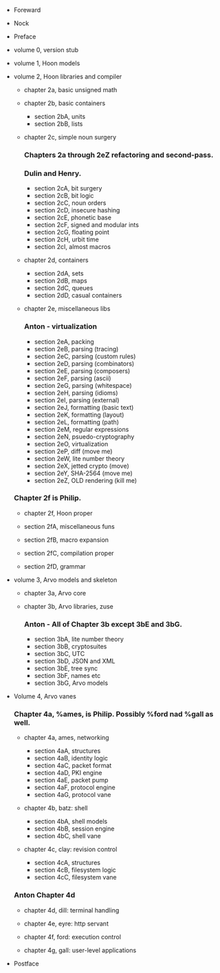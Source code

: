 - Foreward
- Nock

- Preface

- volume 0, version stub

- volume 1, Hoon models

- volume 2, Hoon libraries and compiler

  - chapter 2a, basic unsigned math

  - chapter 2b, basic containers

    - section 2bA, units
    - section 2bB, lists

  - chapter 2c, simple noun surgery

    ### Chapters 2a through 2eZ refactoring and second-pass.
    ### Dulin and Henry.

    - section 2cA, bit surgery
    - section 2cB, bit logic
    - section 2cC, noun orders
    - section 2cD, insecure hashing
    - section 2cE, phonetic base
    - section 2cF, signed and modular ints
    - section 2cG, floating point
    - section 2cH, urbit time
    - section 2cI, almost macros

  - chapter 2d, containers

    - section 2dA, sets
    - section 2dB, maps
    - section 2dC, queues
    - section 2dD, casual containers 

  - chapter 2e, miscellaneous libs

    ###  Anton - virtualization 

    - section 2eA, packing
    - section 2eB, parsing (tracing)
    - section 2eC, parsing (custom rules)
    - section 2eD, parsing (combinators)
    - section 2eE, parsing (composers)
    - section 2eF, parsing (ascii)
    - section 2eG, parsing (whitespace)
    - section 2eH, parsing (idioms)
    - section 2eI, parsing (external)
    - section 2eJ, formatting (basic text)
    - section 2eK, formatting (layout)
    - section 2eL, formatting (path)
    - section 2eM, regular expressions
    - section 2eN, psuedo-cryptography
    - section 2eO, virtualization
    - section 2eP, diff (move me)
    - section 2eW, lite number theory
    - section 2eX, jetted crypto (move)
    - section 2eY, SHA-2564 (move me)
    - section 2eZ, OLD rendering (kill me)

  ### Chapter 2f is Philip.

  -  chapter 2f, Hoon proper

    - section 2fA, miscellaneous funs
    - section 2fB, macro expansion
    - section 2fC, compilation proper
    - section 2fD, grammar

- volume 3, Arvo models and skeleton

  - chapter 3a, Arvo core
  
  - chapter 3b, Arvo libraries, zuse

    ###  Anton - All of Chapter 3b except 3bE and 3bG.

    - section 3bA, lite number theory
    - section 3bB, cryptosuites
    - section 3bC, UTC
    - section 3bD, JSON and XML
    - section 3bE, tree sync
    - section 3bF, names etc
    - section 3bG, Arvo models

- Volume 4, Arvo vanes

  ### Chapter 4a, %ames, is Philip. Possibly %ford nad %gall as well.

  - chapter 4a, ames, networking

    - section 4aA, structures
    - section 4aB, identity logic
    - section 4aC, packet format
    - section 4aD, PKI engine
    - section 4aE, packet pump
    - section 4aF, protocol engine
    - section 4aG, protocol vane

  - chapter 4b, batz: shell

    - section 4bA, shell models
    - section 4bB, session engine
    - section 4bC, shell vane

  - chapter 4c, clay: revision control

    - section 4cA, structures
    - section 4cB, filesystem logic
    - section 4cC, filesystem vane

  ### Anton Chapter 4d

  - chapter 4d, dill: terminal handling

  - chapter 4e, eyre: http servant 

  - chapter 4f, ford: execution control 

  - chapter 4g, gall: user-level applications

- Postface

